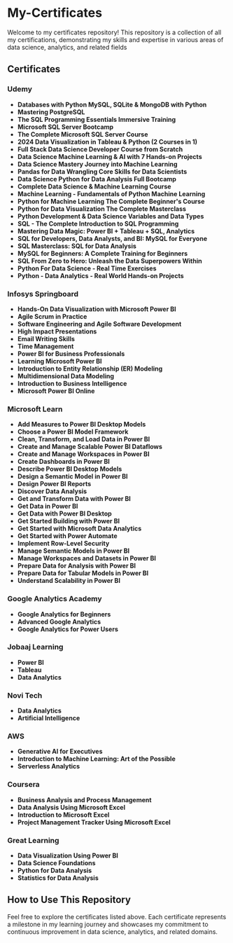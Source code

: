 # My-Certificates

Welcome to my certificates repository! This repository is a collection of all my certifications, demonstrating my skills and expertise in various areas of data science, analytics, and related fields

## Certificates

### Udemy
- **Databases with Python MySQL, SQLite & MongoDB with Python**
- **Mastering PostgreSQL**
- **The SQL Programming Essentials Immersive Training**
- **Microsoft SQL Server Bootcamp**
- **The Complete Microsoft SQL Server Course**
- **2024 Data Visualization in Tableau & Python (2 Courses in 1)**
- **Full Stack Data Science Developer Course from Scratch**
- **Data Science Machine Learning & AI with 7 Hands-on Projects**
- **Data Science Mastery Journey into Machine Learning**
- **Pandas for Data Wrangling Core Skills for Data Scientists**
- **Data Science Python for Data Analysis Full Bootcamp**
- **Complete Data Science & Machine Learning Course**
- **Machine Learning - Fundamentals of Python Machine Learning**
- **Python for Machine Learning The Complete Beginner's Course**
- **Python for Data Visualization The Complete Masterclass**
- **Python Development & Data Science Variables and Data Types**
- **SQL - The Complete Introduction to SQL Programming**
- **Mastering Data Magic: Power BI + Tableau + SQL, Analytics**
- **SQL for Developers, Data Analysts, and BI: MySQL for Everyone**
- **SQL Masterclass: SQL for Data Analysis**
- **MySQL for Beginners: A Complete Training for Beginners**
- **SQL From Zero to Hero: Unleash the Data Superpowers Within**
- **Python For Data Science - Real Time Exercises**
- **Python - Data Analytics - Real World Hands-on Projects**

### Infosys Springboard
- **Hands-On Data Visualization with Microsoft Power BI**
- **Agile Scrum in Practice**
- **Software Engineering and Agile Software Development**
- **High Impact Presentations**
- **Email Writing Skills**
- **Time Management**
- **Power BI for Business Professionals**
- **Learning Microsoft Power BI**
- **Introduction to Entity Relationship (ER) Modeling**
- **Multidimensional Data Modeling**
- **Introduction to Business Intelligence**
- **Microsoft Power BI Online**

### Microsoft Learn
- **Add Measures to Power BI Desktop Models**
- **Choose a Power BI Model Framework**
- **Clean, Transform, and Load Data in Power BI**
- **Create and Manage Scalable Power BI Dataflows**
- **Create and Manage Workspaces in Power BI**
- **Create Dashboards in Power BI**
- **Describe Power BI Desktop Models**
- **Design a Semantic Model in Power BI**
- **Design Power BI Reports**
- **Discover Data Analysis**
- **Get and Transform Data with Power BI**
- **Get Data in Power BI**
- **Get Data with Power BI Desktop**
- **Get Started Building with Power BI**
- **Get Started with Microsoft Data Analytics**
- **Get Started with Power Automate**
- **Implement Row-Level Security**
- **Manage Semantic Models in Power BI**
- **Manage Workspaces and Datasets in Power BI**
- **Prepare Data for Analysis with Power BI**
- **Prepare Data for Tabular Models in Power BI**
- **Understand Scalability in Power BI**

### Google Analytics Academy
- **Google Analytics for Beginners**
- **Advanced Google Analytics**
- **Google Analytics for Power Users**

### Jobaaj Learning
- **Power BI**
- **Tableau**
- **Data Analytics**

### Novi Tech
- **Data Analytics**
- **Artificial Intelligence**

### AWS
- **Generative AI for Executives**
- **Introduction to Machine Learning: Art of the Possible**
- **Serverless Analytics**

### Coursera
- **Business Analysis and Process Management**
- **Data Analysis Using Microsoft Excel**
- **Introduction to Microsoft Excel**
- **Project Management Tracker Using Microsoft Excel**

### Great Learning
- **Data Visualization Using Power BI**
- **Data Science Foundations**
- **Python for Data Analysis**
- **Statistics for Data Analysis**

## How to Use This Repository

Feel free to explore the certificates listed above. Each certificate represents a milestone in my learning journey and showcases my commitment to continuous improvement in data science, analytics, and related domains.


